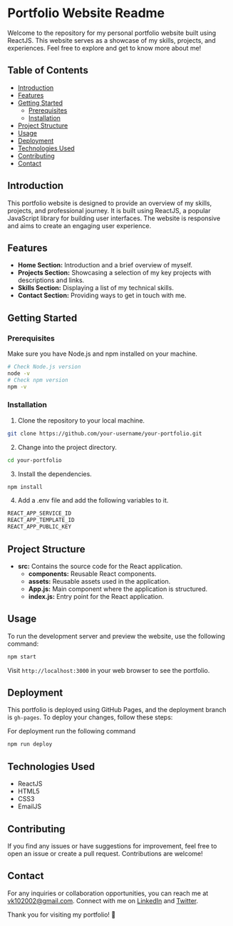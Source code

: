 # Portfolio Website Readme

Welcome to the repository for my personal portfolio website built using ReactJS. This website serves as a showcase of my skills, projects, and experiences. Feel free to explore and get to know more about me!

## Table of Contents

- [Introduction](#introduction)
- [Features](#features)
- [Getting Started](#getting-started)
  - [Prerequisites](#prerequisites)
  - [Installation](#installation)
- [Project Structure](#project-structure)
- [Usage](#usage)
- [Deployment](#deployment)
- [Technologies Used](#technologies-used)
- [Contributing](#contributing)
- [Contact](#contact)
<!-- - [License](#license) -->

## Introduction

This portfolio website is designed to provide an overview of my skills, projects, and professional journey. It is built using ReactJS, a popular JavaScript library for building user interfaces. The website is responsive and aims to create an engaging user experience.

## Features

- **Home Section:** Introduction and a brief overview of myself.
- **Projects Section:** Showcasing a selection of my key projects with descriptions and links.
- **Skills Section:** Displaying a list of my technical skills.
- **Contact Section:** Providing ways to get in touch with me.
<!-- - **Experience Section:** Highlighting my professional experience and achievements. -->

## Getting Started

### Prerequisites

Make sure you have Node.js and npm installed on your machine.

```bash
# Check Node.js version
node -v
# Check npm version
npm -v
```

### Installation

1. Clone the repository to your local machine.

```bash
git clone https://github.com/your-username/your-portfolio.git
```

2. Change into the project directory.

```bash
cd your-portfolio
```

3. Install the dependencies.

```bash
npm install
```

4. Add a .env file and add the following variables to it.

```bash
REACT_APP_SERVICE_ID
REACT_APP_TEMPLATE_ID
REACT_APP_PUBLIC_KEY
```

## Project Structure

- **src:** Contains the source code for the React application.
  - **components:** Reusable React components.
  - **assets:** Reusable assets used in the application.
  - **App.js:** Main component where the application is structured.
  - **index.js:** Entry point for the React application.

## Usage

To run the development server and preview the website, use the following command:

```bash
npm start
```

Visit `http://localhost:3000` in your web browser to see the portfolio.

## Deployment

This portfolio is deployed using GitHub Pages, and the deployment branch is `gh-pages`. To deploy your changes, follow these steps:

For deployment run the following command

```bash
npm run deploy
```

## Technologies Used

- ReactJS
- HTML5
- CSS3
- EmailJS

## Contributing

If you find any issues or have suggestions for improvement, feel free to open an issue or create a pull request. Contributions are welcome!

## Contact

For any inquiries or collaboration opportunities, you can reach me at [vk102002@gmail.com](mailto:vk102002@gmail.com). Connect with me on [LinkedIn](https://www.linkedin.com/in/khatriviren/) and [Twitter](https://twitter.com/khatri__viren).

Thank you for visiting my portfolio! 🚀

